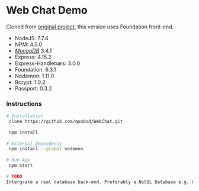 <h1>Web Chat Demo</h1>

<p>Cloned from <a href="https://github.com/quauab/WebChatDemoApp.git">original project</a>, this version uses Foundation front-end.</p>


<ul>
    <li>NodeJS: 7.7.4</li>
    <li>NPM: 4.5.0</li>
    <li><a href="https://www.mongodb.com/download-center?jmp=docs&_ga=1.202993809.1491474904.1492296757#community"><i>MongoDB</i></a> 3.4.1</li>
    <li>Express: 4.15.2</li>
    <li>Express-Handlebars: 3.0.0</li>    
    <li>Foundation: 6.3.1</li>
    <li>Nodemon: 1.11.0</li>
    <li>Bcrypt: 1.0.2</li>
    <li>Passport: 0.3.2</li>
</ul>

<h3>Instructions</h3>

```bash
# Installation
 clone https://github.com/quobod/WebChat.git
 
 npm install
 
# External Dependency
 npm install --global nodemon
 
# Run App
 npm start
 
# TODO
Intergrate a real database back-end. Preferably a NoSQL Database e.g. CouchDB, MongoDB etc.
```
